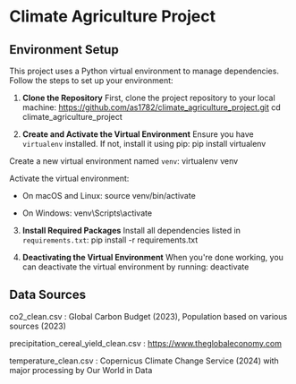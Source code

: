 # Climate Agriculture Project

## Environment Setup

This project uses a Python virtual environment to manage dependencies. Follow the steps to set up your environment:

1. **Clone the Repository**
First, clone the project repository to your local machine:
https://github.com/as1782/climate_agriculture_project.git
cd climate_agriculture_project

2. **Create and Activate the Virtual Environment**
Ensure you have `virtualenv` installed. If not, install it using pip:
pip install virtualenv

Create a new virtual environment named `venv`:
virtualenv venv

Activate the virtual environment:

- On macOS and Linux:
source venv/bin/activate

- On Windows:
venv\Scripts\activate

3. **Install Required Packages**
Install all dependencies listed in `requirements.txt`:
pip install -r requirements.txt

4. **Deactivating the Virtual Environment**
When you're done working, you can deactivate the virtual environment by running:
deactivate

## Data Sources
co2_clean.csv : Global Carbon Budget (2023), Population based on various sources (2023)

precipitation_cereal_yield_clean.csv : https://www.theglobaleconomy.com

temperature_clean.csv : Copernicus Climate Change Service (2024) with major processing by Our World in Data








